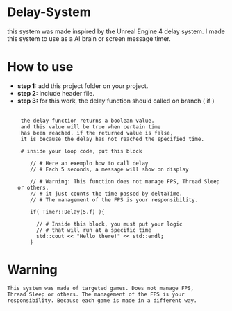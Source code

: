 # Delay-System
this system was made inspired by the Unreal Engine 4 delay system.
I made this system to use as a AI brain or screen message timer.

# How to use

<ul>
   <li><b>step 1: </b> add this project folder on your project.</li>
   <li><b>step 2: </b> include header file.</li>
   <li><b>step 3: </b>for this work, the delay function should called on branch ( if ) <br></br></li>
    
     the delay function returns a boolean value. 
     and this value will be true when certain time 
     has been reached. if the returned value is false,
     it is because the delay has not reached the specified time.
     
     # inside your loop code, put this block
     
        // # Here an exemplo how to call delay
        // # Each 5 seconds, a message will show on display

        // # Warning: This function does not manage FPS, Thread Sleep or others.
        // # it just counts the time passed by deltaTime.
        // # The management of the FPS is your responsibility.

        if( Timer::Delay(5.f) ){

          // # Inside this block, you must put your logic
          // # that will run at a specific time
          std::cout << "Hello there!" << std::endl;
        }

  </ul>
  
  # Warning
    This system was made of targeted games. Does not manage FPS,
    Thread Sleep or others. The management of the FPS is your
    responsibility. Because each game is made in a different way.
